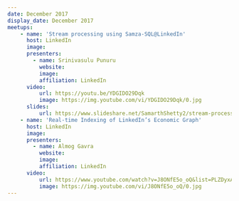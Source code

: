 ```yaml
---
date: December 2017
display_date: December 2017
meetups:
    - name: 'Stream processing using Samza-SQL@LinkedIn'
      host: LinkedIn
      image: 
      presenters:
        - name: Srinivasulu Punuru
          website: 
          image:
          affiliation: LinkedIn
      video:
          url: https://youtu.be/YDGIDO29Dqk
          image: https://img.youtube.com/vi/YDGIDO29Dqk/0.jpg
      slides:
          url: https://www.slideshare.net/SamarthShetty2/stream-processing-using-samza-sql
    - name: 'Real-time Indexing of LinkedIn’s Economic Graph'
      host: LinkedIn
      image: 
      presenters:
        - name: Almog Gavra
          website: 
          image:
          affiliation: LinkedIn
      video:
          url: https://www.youtube.com/watch?v=J8ONfE5o_oQ&list=PLZDyxA22zzGx34wdHESUux2_V1qfkQ8zx&index=10&t=0s
          image: https://img.youtube.com/vi/J8ONfE5o_oQ/0.jpg
---
```

<!--
   Licensed to the Apache Software Foundation (ASF) under one or more
   contributor license agreements.  See the NOTICE file distributed with
   this work for additional information regarding copyright ownership.
   The ASF licenses this file to You under the Apache License, Version 2.0
   (the "License"); you may not use this file except in compliance with
   the License.  You may obtain a copy of the License at

       http://www.apache.org/licenses/LICENSE-2.0

   Unless required by applicable law or agreed to in writing, software
   distributed under the License is distributed on an "AS IS" BASIS,
   WITHOUT WARRANTIES OR CONDITIONS OF ANY KIND, either express or implied.
   See the License for the specific language governing permissions and
   limitations under the License.
-->